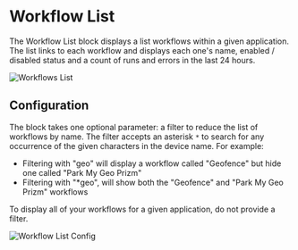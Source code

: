 # Workflow List

The Workflow List block displays a list workflows within a given application. The list links to each workflow and displays each one's name, enabled / disabled status and a count of runs and errors in the last 24 hours.

![Workflows List](/images/dashboards/workflows-example.png "Workflows List")

## Configuration

The block takes one optional parameter: a filter to reduce the list of workflows by name. The filter accepts an asterisk `*` to search for any occurrence of the given characters in the device name. For example:

* Filtering with "geo" will display a workflow called "Geofence" but hide one called "Park My Geo Prizm"
* Filtering with "\*geo", will show both the "Geofence" and "Park My Geo Prizm" workflows

To display all of your workflows for a given application, do not provide a filter.

![Workflow List Config](/images/dashboards/workflows-filter.png "Workflow List Config")
